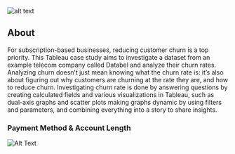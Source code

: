 ![alt text](https://nextommerce.com/wp-content/uploads/2019/04/pasted-image-0.png)

## About

For subscription-based businesses, reducing customer churn is a top priority.
This Tableau case study aims to investigate a dataset from an example telecom company called Databel and analyze their churn rates.
Analyzing churn doesn’t just mean knowing what the churn rate is: it’s also about figuring out why customers are churning at the rate they are, and how to reduce churn.
Investigating churn rate is done by answering questions by creating calculated fields and various visualizations in Tableau, such as dual-axis graphs and scatter plots making graphs dynamic 
by using filters and parameters, and combining everything into a story to share insights.


### Payment Method & Account Length
![Alt Text](https://media.giphy.com/media/vFKqnCdLPNOKc/giphy.gif)
